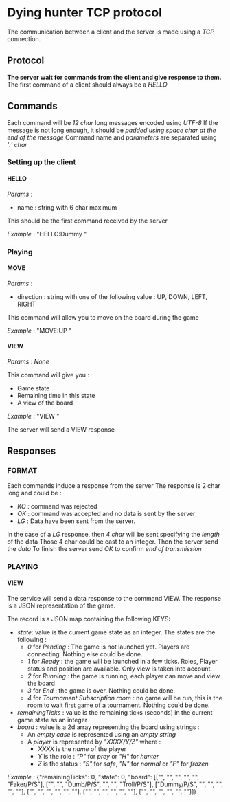 
# Dying hunter TCP protocol

The communication between a client and the server is made using a *TCP* connection.

## Protocol

**The server wait for commands from the client and give response to them.**
The first command of a client should always be a *HELLO*

## Commands

Each command will be *12 char* long messages encoded using *UTF-8*
If the message is not long enough, it should be *padded using space char at the end of the message*
Command name and *parameters* are separated using *':' char*

### Setting up the client
#### HELLO
*Params* :
* name : string with 6 char maximum

This should be the first command received by the server

*Example* : "HELLO:Dummy "

### Playing
#### MOVE
*Params* :
* direction : string with one of the following value : UP, DOWN, LEFT, RIGHT

This command will allow you to move on the board during the game

*Example* : "MOVE:UP     "

#### VIEW
*Params* :
*None*

This command will give you :
- Game state
- Remaining time in this state
- A view of the board

*Example* : "VIEW        "

The server will send a VIEW response

## Responses

### FORMAT

Each commands induce a response from the server
The response is 2 char long and could be :
- *KO* : command was rejected
- *OK* : command was accepted and no data is sent by the server
- *LG* : Data have been sent from the server.

In the case of a *LG* response, then *4 char* will be sent specifying the *length* of the data
Those 4 char could be cast to an integer.
Then the server send the *data*
To finish the server send *OK* to confirm *end of transmission*

### PLAYING

#### VIEW
The service will send a data response to the command VIEW.
The response is a JSON representation of the game.

The record is a JSON map containing the following KEYS:
- *state*: value is the current game state as an integer. The states are the following :
    - *0* for *Pending* : The game is not launched yet. Players are connecting. Nothing else could be done.
    - *1* for *Ready* : the game will be launched in a few ticks. Roles, Player status and position are available. Only view is taken into account.
    - *2* for *Running* : the game is running, each player can move and view the board
    - *3* for *End* : the game is over. Nothing could be done.
    - *4* for *Tournament Subscription room* : no game will be run, this is the room to wait first game of a tournament. Nothing could be done.
- *remainingTicks* : value is the remaining ticks (seconds) in the current game state as an integer
- *board* : value is a 2d array representing the board using strings :
    - An *empty case* is represented using an *empty string*
    - A *player* is represented by *"XXXX/Y/Z"* where :
        - *XXXX* is the *name* of the player
        - *Y* is the role : *"P"* for *prey* or *"H"* for *hunter*
        - *Z* is the status : *"S"* for *safe*, *"N"* for *normal* or *"F"* for *frozen*

*Example* : {"remainingTicks": 0, "state": 0, "board": [["", "", "", "", "", "Faker/P/S"], ["", "", "Dumb/P/S", "", "", "Troll/P/S"], ["Dummy/P/S", "", "", "", "", ""], ["", "", "", "", "", ""], ["", "", "", "", "", ""], ["", "", "", "", "", ""]]}
